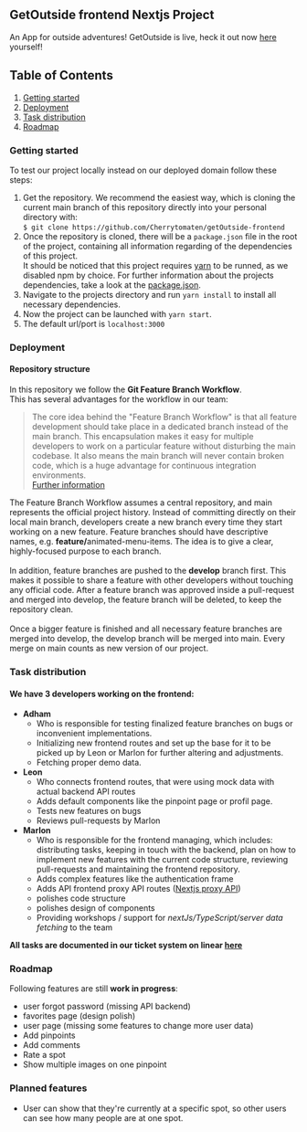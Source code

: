 ## GetOutside frontend Nextjs Project

An App for outside adventures! GetOutside is live, heck it out now [here](https://www.get-outside-app.de) yourself!

## Table of Contents

1. [Getting started](#getting-started)
2. [Deployment](#deployment)
3. [Task distribution](#task-distribution)
4. [Roadmap](#roadmap)


### Getting started

To test our project locally instead on our deployed domain follow these steps:
1. Get the repository. We recommend the easiest way, which is cloning the current main branch of this repository directly into your personal directory with:<br/>
`$ git clone https://github.com/Cherrytomaten/getOutside-frontend`
2. Once the repository is cloned, there will be a `package.json` file in the root of the project, containing all information regarding of the dependencies of this project.<br/> It should be noticed that this project requires [yarn](https://classic.yarnpkg.com/lang/en/docs/install/#mac-stable) to be runned, as we disabled npm by choice. For further information about the projects dependencies, take a look at the [package.json](https://github.com/Cherrytomaten/getOutside-frontend/blob/main/package.json).
3. Navigate to the projects directory and run `yarn install` to install all necessary dependencies.
4. Now the project can be launched with `yarn start`.
5. The default url/port is `localhost:3000`

### Deployment

#### Repository structure

In this repository we follow the **Git Feature Branch Workflow**.<br/>
This has several advantages for the workflow in our team:

> The core idea behind the "Feature Branch Workflow" is that all feature development should take place in a dedicated branch instead of the main branch. This encapsulation makes it easy for multiple developers to work on a particular feature without disturbing the main codebase. It also means the main branch will never contain broken code, which is a huge advantage for continuous integration environments.
> <br/> [Further information](https://www.atlassian.com/git/tutorials/comparing-workflows/feature-branch-workflow)

The Feature Branch Workflow assumes a central repository, and main represents the official project history. Instead of committing directly on their local main branch, developers create a new branch every time they start working on a new feature. Feature branches should have descriptive names, e.g. <b>feature/</b>animated-menu-items. The idea is to give a clear, highly-focused purpose to each branch.<br/><br/>
In addition, feature branches are pushed to the **develop** branch first. This makes it possible to share a feature with other developers without touching any official code. After a feature branch was approved inside a pull-request and merged into develop, the feature branch will be deleted, to keep the repository clean.
<br/><br/>
Once a bigger feature is finished and all necessary feature branches are merged into develop, the develop branch will be merged into main. Every merge on main counts as new version of our project.

### Task distribution
#### We have 3 developers working on the frontend:
- **Adham**<br/>
  - Who is responsible for testing finalized feature branches on bugs or inconvenient implementations.
  - Initializing new frontend routes and set up the base for it to be picked up by Leon or Marlon for further altering and adjustments.
  - Fetching proper demo data.
- **Leon**<br/>
   - Who connects frontend routes, that were using mock data with actual backend API routes
   - Adds default components like the pinpoint page or profil page.
   - Tests new features on bugs
   - Reviews pull-requests by Marlon
- **Marlon**<br/>
   - Who is responsible for the frontend managing, which includes: distributing tasks, keeping in touch with the backend, plan on how to implement new features with the current code structure, reviewing pull-requests and maintaining the frontend repository.
   - Adds complex features like the authentication frame
   - Adds API frontend proxy API routes ([Nextjs proxy API](https://nextjs.org/docs/api-routes/introduction))
   - polishes code structure
   - polishes design of components
   - Providing workshops / support for *nextJs/TypeScript/server data fetching* to the team

**All tasks are documented in our ticket system on linear [here](https://linear.app/cherrytomaten/project/getoutside-78a479cfd135)**

### Roadmap
Following features are still **work in progress**:
- user forgot password (missing API backend)
- favorites page (design polish)
- user page (missing some features to change more user data)
- Add pinpoints
- Add comments
- Rate a spot
- Show multiple images on one pinpoint

### Planned features
- User can show that they're currently at a specific spot, so other users can see how many people are at one spot.
